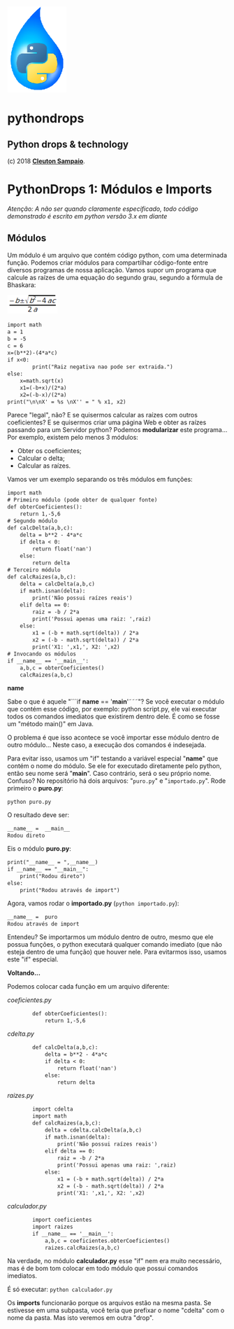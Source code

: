 ![](../python-drops.png)
# pythondrops
## Python drops &amp; technology

(c) 2018 [**Cleuton Sampaio**](https://github.com/cleuton).

# PythonDrops 1: Módulos e Imports

*Atenção: A não ser quando claramente especificado, todo código demonstrado é escrito em python versão 3.x em diante*

## Módulos

Um módulo é um arquivo que contém código python, com uma determinada função. Podemos criar módulos para compartilhar código-fonte entre diversos programas de nossa aplicação. Vamos supor um programa que calcule as raízes de uma equação do segundo grau, segundo a fórmula de Bhaskara: 

![](./bhaskara.png)
```
import math
a = 1
b = -5
c = 6
x=(b**2)-(4*a*c)
if x<0:
        print("Raiz negativa nao pode ser extraida.")
else:
    x=math.sqrt(x)
    x1=(-b+x)/(2*a)
    x2=(-b-x)/(2*a)
print("\n\nX' = %s \nX'' = " % x1, x2)
```


Parece "legal", não? E se quisermos calcular as raízes com outros coeficientes? E se quisermos criar uma página Web e obter as raízes passando para um Servidor python? Podemos **modularizar** este programa... Por exemplo, existem pelo menos 3 módulos: 
- Obter os coeficientes;
- Calcular o delta;
- Calcular as raízes.

Vamos ver um exemplo separando os três módulos em funções:
```
import math
# Primeiro módulo (pode obter de qualquer fonte)
def obterCoeficientes():
    return 1,-5,6
# Segundo módulo
def calcDelta(a,b,c):
    delta = b**2 - 4*a*c
    if delta < 0:
        return float('nan')
    else:
        return delta
# Terceiro módulo
def calcRaizes(a,b,c):
    delta = calcDelta(a,b,c)
    if math.isnan(delta):
        print('Não possui raízes reais')
    elif delta == 0:
        raiz = -b / 2*a
        print('Possui apenas uma raiz: ',raiz)
    else:
        x1 = (-b + math.sqrt(delta)) / 2*a
        x2 = (-b - math.sqrt(delta)) / 2*a
        print('X1: ',x1,', X2: ',x2)
# Invocando os módulos
if __name__ == '__main__':
    a,b,c = obterCoeficientes()
    calcRaizes(a,b,c)
```

**__name__**

Sabe o que é aquele "```if __name__ == '__main__'˜˜˜"? Se você executar o módulo que contém esse código, por exemplo: python script.py, ele vai executar todos os comandos imediatos que existirem dentro dele. É como se fosse um "método main()" em Java. 

O problema é que isso acontece se você importar esse módulo dentro de outro módulo... Neste caso, a execução dos comandos é indesejada.

Para evitar isso, usamos um "if" testando a variável especial "__name__" que contém o nome do módulo. Se ele for executado diretamente pelo python, então seu nome será "__main__". Caso contrário, será o seu próprio nome. Confuso? No repositório há dois arquivos: "```puro.py```" e "```importado.py```". Rode primeiro o **puro.py**:
```
python puro.py
```
O resultado deve ser: 
```
__name__ =  __main__
Rodou direto
```
Eis o módulo **puro.py**: 
```
print("__name__ = ",__name__)
if __name__ == "__main__":
    print("Rodou direto")
else:
    print("Rodou através de import")
```
Agora, vamos rodar o **importado.py** (```python importado.py```):
```
__name__ =  puro
Rodou através de import
```
Entendeu? Se importarmos um módulo dentro de outro, mesmo que ele possua funções, o python executará qualquer comando imediato (que não esteja dentro de uma função) que houver nele. Para evitarmos isso, usamos este "if" especial.

**Voltando...**

Podemos colocar cada função em um arquivo diferente: 

*coeficientes.py*
```
        def obterCoeficientes():
            return 1,-5,6
```

*cdelta.py*
```
        def calcDelta(a,b,c):
            delta = b**2 - 4*a*c
            if delta < 0:
                return float('nan')
            else:
                return delta
```

*raizes.py*
```
        import cdelta
        import math
        def calcRaizes(a,b,c):
            delta = cdelta.calcDelta(a,b,c)
            if math.isnan(delta):
                print('Não possui raízes reais')
            elif delta == 0:
                raiz = -b / 2*a
                print('Possui apenas uma raiz: ',raiz)
            else:
                x1 = (-b + math.sqrt(delta)) / 2*a
                x2 = (-b - math.sqrt(delta)) / 2*a
                print('X1: ',x1,', X2: ',x2)
```

*calculador.py*
```
        import coeficientes
        import raizes
        if __name__ == '__main__':
            a,b,c = coeficientes.obterCoeficientes()
            raizes.calcRaizes(a,b,c)

```

Na verdade, no módulo **calculador.py** esse "if" nem era muito necessário, mas é de bom tom colocar em todo módulo que possui comandos imediatos. 

É só executar: ```python calculador.py```

Os **imports** funcionarão porque os arquivos estão na mesma pasta. Se estivesse em uma subpasta, você teria que prefixar o nome "cdelta" com o nome da pasta. Mas isto veremos em outra "drop".

